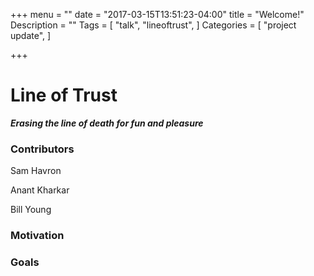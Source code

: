 +++
menu = ""
date = "2017-03-15T13:51:23-04:00"
title = "Welcome!"
Description = ""
Tags = [
  "talk",
  "lineoftrust",
]
Categories = [
  "project update",
]

+++

# Line of Trust

***Erasing the line of death for fun and pleasure***

### Contributors
Sam Havron

Anant Kharkar

Bill Young

### Motivation

### Goals
